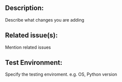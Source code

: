 ## Description:
Describe what changes you are adding

## Related issue(s):
Mention related issues

## Test Environment:
Specify the testing enviroment. e.g. OS, Python version
